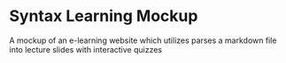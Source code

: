 # Syntax Learning Mockup

A mockup of an e-learning website which utilizes parses a markdown file into lecture slides with interactive quizzes